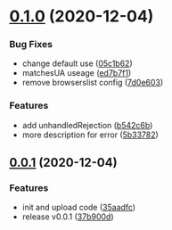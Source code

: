 # [0.1.0](https://github.com/fantastic-dream/analysis_ua_with_browserslist/compare/v0.0.1...v0.1.0) (2020-12-04)


### Bug Fixes

* change default use ([05c1b62](https://github.com/fantastic-dream/analysis_ua_with_browserslist/commit/05c1b629281c1100e0ad8d981ca67036851502fc))
* matchesUA useage ([ed7b7f1](https://github.com/fantastic-dream/analysis_ua_with_browserslist/commit/ed7b7f1bdc2fda13c8c39bb2817975a3beec3eda))
* remove browserslist config ([7d0e603](https://github.com/fantastic-dream/analysis_ua_with_browserslist/commit/7d0e60305997474a765f0524b02e93dfdf4ce669))


### Features

* add unhandledRejection ([b542c6b](https://github.com/fantastic-dream/analysis_ua_with_browserslist/commit/b542c6b813dde69822f1ae4897047497d78a38ce))
* more description for error ([5b33782](https://github.com/fantastic-dream/analysis_ua_with_browserslist/commit/5b337826825487e8daa1d8ab587a401091c0c0be))



## [0.0.1](https://github.com/fantastic-dream/analysis_ua_with_browserslist/compare/35aadfcf677237c421196ca2f8f9098948cc8d77...v0.0.1) (2020-12-04)


### Features

* init and upload code ([35aadfc](https://github.com/fantastic-dream/analysis_ua_with_browserslist/commit/35aadfcf677237c421196ca2f8f9098948cc8d77))
* release v0.0.1 ([37b900d](https://github.com/fantastic-dream/analysis_ua_with_browserslist/commit/37b900d2cb72f795aaa6baef60a662f1c24ea8af))



